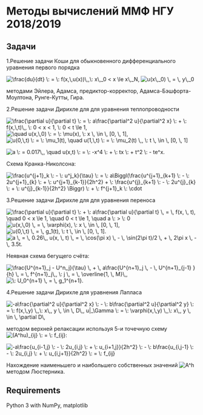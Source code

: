 # Методы вычислений  ММФ НГУ 2018/2019

## Задачи
 1.Решение задачи Коши для обыкновенного дифференциального уравнения первого порядка

<img src="https://tex.s2cms.ru/svg/%5Cfrac%7Bdu%7D%7Bdt%7D%20%20%5C%3A%20%3D%20%20%5C%3A%20f(x%2C%5C%2Cu(x))%5C%2C%2C%5C%3A%20x%5C%2C_0%20%3C%20x%20%5Cle%20x%5C%2C_N%2C" alt="\frac{du}{dt}  \: =  \: f(x,\,u(x))\,,\: x\,_0 &lt; x \le x\,_N," />
<img src="https://tex.s2cms.ru/svg/%20u(x%5C%2C_0)%20%5C%2C%20%3D%20%5C%2C%20y%5C%2C_0" alt=" u(x\,_0) \, = \, y\,_0" /> 

 методами Эйлера, Адамса, предиктор-корректор, Адамса-Бэшфорта-Моултона, Рунге-Кутты, Гира. 
 
 2.Решение задачи Дирихле для для уравнения теплопроводности 

<img src="https://tex.s2cms.ru/svg/%5Cfrac%7B%5Cpartial%20u%7D%7B%5Cpartial%20t%7D%20%5C%3A%20%3D%20%5C%3A%20a%5Cfrac%7B%5Cpartial%5E2%20u%7D%7B%5Cpartial%5E2%20x%7D%20%5C%3A%20%2B%20%20%5C%3A%20f(x%2C%5C%2Ct)%5C%2C%2C%20%5C%3A%200%20%3C%20x%20%3C%201%2C%20%5C%3A%200%20%3C%20t%20%5Cle%201%2C" alt="\frac{\partial u}{\partial t} \: = \: a\frac{\partial^2 u}{\partial^2 x} \: +  \: f(x,\,t)\,, \: 0 &lt; x &lt; 1, \: 0 &lt; t \le 1," />

<img src="https://tex.s2cms.ru/svg/%20%20%5Cquad%20u(x%2C%5C%2C0)%20%5C%3A%20%3D%20%5C%3A%20%5Cmu(x)%2C%20%5C%3A%20x%20%5C%2C%20%5Cin%20%5C%2C%20%5B0%2C%20%5C%2C%201%5D%2C" alt="  \quad u(x,\,0) \: = \: \mu(x), \: x \, \in \, [0, \, 1]," /> 

<img src="https://tex.s2cms.ru/svg/%20u(0%2C%5C%2Ct)%20%5C%3A%20%3D%20%5C%3A%20%5Cmu_1(t)%2C%20%5Cquad%20u(1%2C%5C%2Ct)%20%5C%3A%20%3D%20%5C%3A%20%5Cmu_2(t)%20%5C%2C%2C%20%5C%3A%20t%20%5C%2C%20%5Cin%20%20%5C%2C%20%5B0%2C%20%5C%2C%201%5D%20" alt=" u(0,\,t) \: = \: \mu_1(t), \quad u(1,\,t) \: = \: \mu_2(t) \,, \: t \, \in  \, [0, \, 1] " />

<img src="https://tex.s2cms.ru/svg/%20a%20%5C%3A%20%3D%200.017%5C%2C%2C%20%0A%20%5Cquad%20u(x%2Ct)%20%5C%3A%20%3D%20%5C%3A%20-x%5E4%20%5C%3A%20%2B%20%5C%3A%20tx%20%5C%3A%20%2B%20t%5E2%20%5C%3A%20-%20te%5Ex.%20" alt=" a \: = 0.017\,, 
 \quad u(x,t) \: = \: -x^4 \: + \: tx \: + t^2 \: - te^x. " />

Схема Кранка-Николсона:

<img src="https://tex.s2cms.ru/svg/%20%5Cfrac%7Bu%5E%7Bj%2B1%7D_k%20%5C%3A%20-%20%5C%3A%20u%5Ej_k%7D%7B%5Ctau%7D%20%5C%3A%20%3D%20%5C%3A%20a%5CBiggl(%5Cfrac%7Bu%5E%7Bj%2B1%7D_%7Bk%2B1%7D%20%5C%3A%20-%20%5C%3A%202u%5E%7Bj%2B1%7D_%7Bk%7D%20%5C%3A%20%2B%20%5C%3A%20u%5E%7Bj%2B1%7D_%7Bk-1%7D%7D%7B2h%5E2%7D%20%2B%20%5C%3A%20%5Cfrac%7Bu%5E%7Bj%7D_%7Bk%2B1%7D%20%5C%3A%20-%20%5C%3A%202u%5E%7Bj%7D_%7Bk%7D%20%5C%3A%20%2B%20%5C%3A%20u%5E%7Bj%7D_%7Bk-1%7D%7D%7B2h%5E2%7D%20%5CBiggr)%20%5C%3A%20%2B%20%5C%3A%20f%5E%7Bj%2B1%7D_k%20%5C%3A%20%5Ccdot" alt=" \frac{u^{j+1}_k \: - \: u^j_k}{\tau} \: = \: a\Biggl(\frac{u^{j+1}_{k+1} \: - \: 2u^{j+1}_{k} \: + \: u^{j+1}_{k-1}}{2h^2} + \: \frac{u^{j}_{k+1} \: - \: 2u^{j}_{k} \: + \: u^{j}_{k-1}}{2h^2} \Biggr) \: + \: f^{j+1}_k \: \cdot" />
 
 
 3.Решение задачи Дирихле для для уравнения переноса 

<img src="https://tex.s2cms.ru/svg/%20%5Cfrac%7B%5Cpartial%20u%7D%7B%5Cpartial%20t%7D%20%5C%3A%20%2B%20%5C%3A%20a%5Cfrac%7B%5Cpartial%20u%7D%7B%5Cpartial%20t%7D%20%5C%2C%20%3D%20%5C%2C%20f(x%2C%20%5C%2C%20t)%2C%20%5Cquad%200%20%3C%20x%20%5Cle%201%2C%20%5Cquad%200%20%3C%20t%20%5Cle%201%2C%20%5Cquad%20a%20%5C%3A%20%3E%20%5C%3A%200" alt=" \frac{\partial u}{\partial t} \: + \: a\frac{\partial u}{\partial t} \, = \, f(x, \, t), \quad 0 &lt; x \le 1, \quad 0 &lt; t \le 1, \quad a \: &gt; \: 0" />

<img src="https://tex.s2cms.ru/svg/%20u(x%2C%5C%2C0)%20%5C%2C%20%3D%20%5C%2C%20%5Cvarphi(x)%2C%20%5C%3A%20x%20%5C%2C%20%5Cin%20%5C%2C%20%5B0%2C%20%5C%2C%201%5D%2C" alt=" u(x,\,0) \, = \, \varphi(x), \: x \, \in \, [0, \, 1]," /> 

<img src="https://tex.s2cms.ru/svg/%20u(0%2C%5C%2Ct)%20%5C%2C%20%3D%20%5C%2C%20g_1(t)%2C%20%5C%3A%20t%20%5C%2C%20%5Cin%20%20%5C%2C%20%5B0%2C%20%5C%2C%201%5D.%20%20" alt=" u(0,\,t) \, = \, g_1(t), \: t \, \in  \, [0, \, 1].  " />

<img src="https://tex.s2cms.ru/svg/%20a%20%5C%2C%20%3D%20%5C%2C%200.26%5C%2C%2C%20u(x%2C%20%5C%2C%20t)%20%5C%2C%20%3D%20%5C%2C%20%5Ccos(%5Cpi%20x)%20%5C%2C%20-%20%5C%2C%20%5Csin(2%5Cpi%20t)%2F2%20%5C%2C%20%2B%20%5C%2C%202%5Cpi%20x%20%5C%2C%20-%20%5C%2C%203.5t." alt=" a \, = \, 0.26\,, u(x, \, t) \, = \, \cos(\pi x) \, - \, \sin(2\pi t)/2 \, + \, 2\pi x \, - \, 3.5t." />

Неявная схема бегущего счёта:

<img src="https://tex.s2cms.ru/svg/%20%5Cfrac%7BU%5E%7Bn%2B1%7D_j%20-%20U%5En_j%7D%7B%5Ctau%7D%20%5C%2C%20%2B%20%5C%2C%20a%5Cfrac%7BU%5E%7Bn%2B1%7D_j%20%5C%2C%20-%20%5C%2C%20U%5E%7Bn%2B1%7D_%7Bj-1%7D%20%7D%7Bh%7D%20%5C%2C%20%3D%20%5C%2C%20f%5E%7Bn%2B1%7D_j%5C%2C%2C%20%5C%3A%20j%20%5C%2C%20%3D%20%5C%2C%20%5Coverline%7B1%2C%20%5C%2C%20M%7D%5C%2C%2C" alt=" \frac{U^{n+1}_j - U^n_j}{\tau} \, + \, a\frac{U^{n+1}_j \, - \, U^{n+1}_{j-1} }{h} \, = \, f^{n+1}_j\,, \: j \, = \, \overline{1, \, M}\,," />

<img src="https://tex.s2cms.ru/svg/%20%5C%3A%20U_0%5E%7Bn%2B1%7D%20%5C%2C%20%3D%20%5C%2C%20g_1%5E%7Bn%2B1%7D." alt=" \: U_0^{n+1} \, = \, g_1^{n+1}." />
 
 4.Решение задачи Дирихле для уравнения Лапласа 

<img src="https://tex.s2cms.ru/svg/%20-a%5Cfrac%7B%5Cpartial%5E2%20u%7D%7B%5Cpartial%5E2%20x%7D%20%5C%3A%20-%20%5C%3A%20b%5Cfrac%7B%5Cpartial%5E2%20u%7D%7B%5Cpartial%5E2%20y%7D%20%5C%3A%20%3D%20%5C%3A%20f(x%2C%5C%2Cy)%20%5C%2C%2C%5C%3A%20x%5C%2C%2C%20y%20%5C%2C%20%5Cin%20%20%5C%2C%20D%5C%2C%2C%0Au%7C_%5CGamma%20%5C%3A%20%3D%20%5C%3A%20%5Cvarphi(x%2C%5C%2Cy)%20%5C%2C%2C%5C%3A%20x%5C%2C%2C%20y%20%5C%2C%20%5Cin%20%20%5C%2C%20%5Cpartial%20D%5C%2C%20" alt=" -a\frac{\partial^2 u}{\partial^2 x} \: - \: b\frac{\partial^2 u}{\partial^2 y} \: = \: f(x,\,y) \,,\: x\,, y \, \in  \, D\,,
u|_\Gamma \: = \: \varphi(x,\,y) \,,\: x\,, y \, \in  \, \partial D\, " />

методом верхней релаксации используя 5-и точечную схему <img src="https://tex.s2cms.ru/svg/%20(A%5Ehu)_%7Bij%7D%20%5C%3A%20%3D%20%5C%3A%20f_%7Bij%7D%3A" alt=" (A^hu)_{ij} \: = \: f_{ij}:" />

<img src="https://tex.s2cms.ru/svg/%20-a%5Cfrac%7Bu_%7Bi-1%2Cj%7D%20%5C%3A%20-%20%5C%3A%202u_%7Bi%2Cj%7D%20%5C%3A%20%2B%20%5C%3A%20u_%7Bi%2B1%2Cj%7D%7D%7B2h%5E2%7D%20%5C%3A%20-%20%5C%3A%20b%5Cfrac%7Bu_%7Bi%2Cj-1%7D%20%5C%3A%20-%20%5C%3A%202u_%7Bi%2Cj%7D%20%5C%3A%20%2B%20%5C%3A%20u_%7Bi%2Cj%2B1%7D%7D%7B2h%5E2%7D%20%5C%3A%20%3D%20%5C%3A%20f_%7Bij%7D" alt=" -a\frac{u_{i-1,j} \: - \: 2u_{i,j} \: + \: u_{i+1,j}}{2h^2} \: - \: b\frac{u_{i,j-1} \: - \: 2u_{i,j} \: + \: u_{i,j+1}}{2h^2} \: = \: f_{ij}" />

 Нахождение наименьшего и наибольшего собственных значений <img src="https://tex.s2cms.ru/svg/A%5Eh" alt="A^h" /> методом Люстерника.
 
 
 ## Requirements
 Python 3 with NumPy, matplotlib
